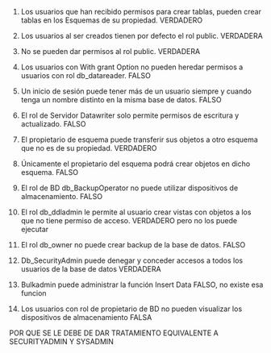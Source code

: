 


1. Los usuarios que han recibido permisos para crear tablas, pueden crear tablas en los
 Esquemas de su propiedad.
VERDADERO

2. Los usuarios al ser creados tienen por defecto el rol public. VERDADERA

3. No se pueden dar permisos al rol public. VERDADERA

4. Los usuarios con With grant Option no pueden heredar permisos a usuarios con rol
db_datareader. FALSO	

5. Un inicio de sesión puede tener más de un usuario siempre y cuando tenga un nombre
distinto en la misma base de datos. FALSO

6. El rol de Servidor Datawriter solo permite permisos de escritura y actualizado. FALSO

7. El propietario de esquema puede transferir sus objetos a otro esquema que no es de su
propiedad. VERDADERO

8. Únicamente el propietario del esquema podrá crear objetos en dicho esquema. FALSO

9. El rol de BD db_BackupOperator no puede utilizar dispositivos de almacenamiento. FALSO

10. El rol db_ddladmin le permite al usuario crear vistas con objetos a los que no tiene
permiso de acceso. VERDADERO pero no los puede ejecutar

11. El rol db_owner no puede crear backup de la base de datos. FALSO

14. Db_SecurityAdmin puede denegar y conceder accesos a todos los usuarios de la base de
datos VERDADERA


17. Bulkadmin puede administrar la función Insert Data
FALSO, no existe esa funcion


20. Los usuarios con rol de propietario de BD no pueden visualizar los dispositivos de
almacenamiento FALSA


POR QUE SE LE DEBE DE DAR TRATAMIENTO EQUIVALENTE A SECURITYADMIN Y SYSADMIN
